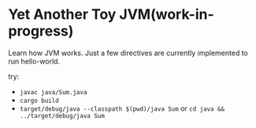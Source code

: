 # Yet Another Toy JVM(work-in-progress)

Learn how JVM works. Just a few directives are currently implemented to run hello-world.     

try:    

- `javac java/Sum.java`
- `cargo build`
- `target/debug/java --classpath $(pwd)/java Sum` or `cd java && ../target/debug/java Sum`
